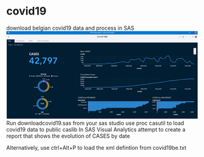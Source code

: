 # covid19
download belgian covid19 data and process in SAS
![covid report](https://github.com/paulvanmol/covid19/blob/main/covidreport.png?raw=true)
Run downloadcovid19.sas from your sas studio
use proc casutil to load covid19 data to public caslib
In SAS Visual Analytics attempt to create a report that shows the evolution of CASES by date

Alternatively, use ctrl+Alt+P to load the xml defintion from covid19be.txt

